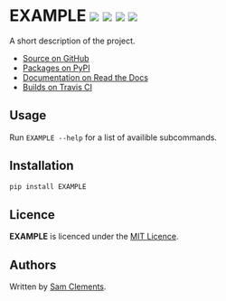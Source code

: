 # EXAMPLE [![](https://img.shields.io/pypi/v/EXAMPLE.svg)](https://warehouse.python.org/project/EXAMPLE/) [![](https://img.shields.io/pypi/l/EXAMPLE.svg)](https://warehouse.python.org/project/EXAMPLE/) [![](https://img.shields.io/travis/borntyping/EXAMPLE/master.svg)](https://travis-ci.org/borntyping/EXAMPLE) [![](https://img.shields.io/github/issues/borntyping/EXAMPLE.svg)](https://github.com/borntyping/EXAMPLE/issues)

A short description of the project.

* [Source on GitHub](https://github.com/borntyping/EXAMPLE)
* [Packages on PyPI](https://warehouse.python.org/project/EXAMPLE/)
* [Documentation on Read the Docs](https://EXAMPLE.readthedocs.org/en/latest/)
* [Builds on Travis CI](https://travis-ci.org/borntyping/EXAMPLE)

Usage
-----

Run `EXAMPLE --help` for a list of availible subcommands.

Installation
------------

```bash
pip install EXAMPLE
```

Licence
-------

**EXAMPLE** is licenced under the [MIT Licence](http://opensource.org/licenses/MIT).

Authors
-------

Written by [Sam Clements](sam@borntyping.co.uk).
